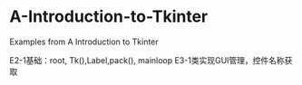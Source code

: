 # A-Introduction-to-Tkinter
Examples from A Introduction to Tkinter

E2-1基础：root, Tk(),Label,pack(), mainloop
E3-1类实现GUI管理，控件名称获取
